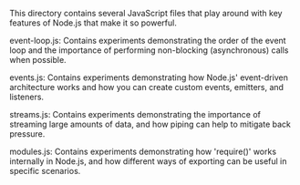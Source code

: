 This directory contains several JavaScript files that play around with key features of Node.js that make it so powerful.

event-loop.js: Contains experiments demonstrating the order of the event loop and the importance of performing non-blocking (asynchronous) calls when possible.

events.js: Contains experiments demonstrating how Node.js' event-driven architecture works and how you can create custom events, emitters, and listeners.

streams.js: Contains experiments demonstrating the importance of streaming large amounts of data, and how piping can help to mitigate back pressure.

modules.js: Contains experiments demonstrating how 'require()' works internally in Node.js, and how different ways of exporting can be useful in specific scenarios.